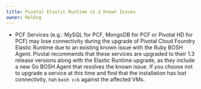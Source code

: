 ```yaml
---
title: Pivotal Elastic Runtime v1.3 Known Issues
owner: RelEng
---
```


* PCF Services (e.g.: MySQL for PCF, MongoDB for PCF or Pivotal HD for PCF) may lose connectivity during the upgrade of Pivotal Cloud Foundry Elastic Runtime due to an existing known issue with the Ruby BOSH Agent. Pivotal recommends that these services are upgraded to their 1.3 release versions along with the Elastic Runtime upgrade, as they include a new Go BOSH Agent that resolves the known issue. If you choose not to upgrade a service at this time and find that the installation has lost connectivity, run ``bosh cck`` against the affected VMs.
